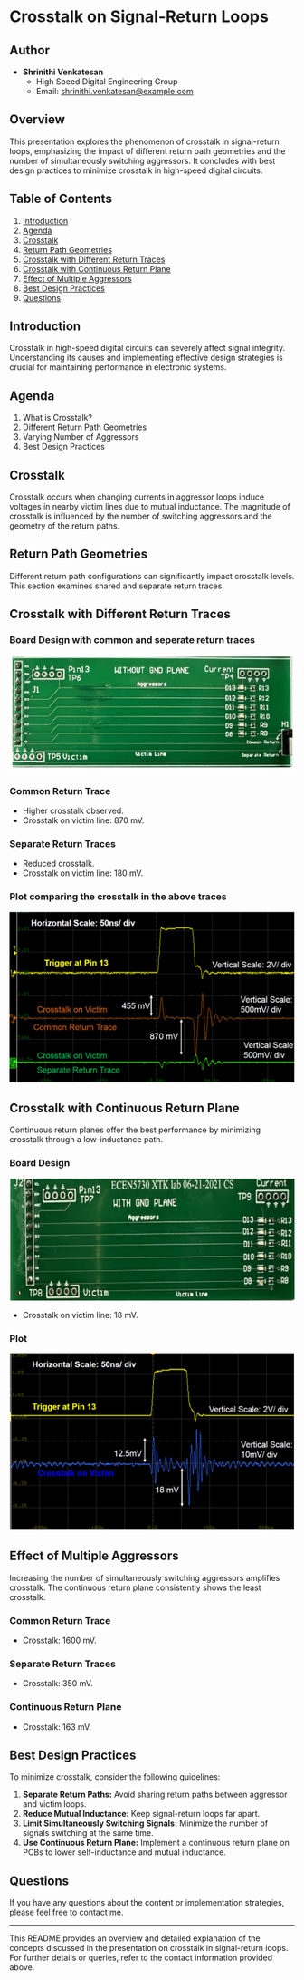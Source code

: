 # Crosstalk on Signal-Return Loops

## Author
- **Shrinithi Venkatesan**
  - High Speed Digital Engineering Group
  - Email: [shrinithi.venkatesan@example.com](mailto:shrinithi.venkatesan@example.com)

## Overview
This presentation explores the phenomenon of crosstalk in signal-return loops, emphasizing the impact of different return path geometries and the number of simultaneously switching aggressors. It concludes with best design practices to minimize crosstalk in high-speed digital circuits.

## Table of Contents
1. [Introduction](#introduction)
2. [Agenda](#agenda)
3. [Crosstalk](#crosstalk)
4. [Return Path Geometries](#return-path-geometries)
5. [Crosstalk with Different Return Traces](#crosstalk-with-different-return-traces)
6. [Crosstalk with Continuous Return Plane](#crosstalk-with-continuous-return-plane)
7. [Effect of Multiple Aggressors](#effect-of-multiple-aggressors)
8. [Best Design Practices](#best-design-practices)
9. [Questions](#questions)

## Introduction
Crosstalk in high-speed digital circuits can severely affect signal integrity. Understanding its causes and implementing effective design strategies is crucial for maintaining performance in electronic systems.

## Agenda
1. What is Crosstalk?
2. Different Return Path Geometries
3. Varying Number of Aggressors
4. Best Design Practices

## Crosstalk
Crosstalk occurs when changing currents in aggressor loops induce voltages in nearby victim lines due to mutual inductance. The magnitude of crosstalk is influenced by the number of switching aggressors and the geometry of the return paths.

## Return Path Geometries
Different return path configurations can significantly impact crosstalk levels. This section examines shared and separate return traces.

## Crosstalk with Different Return Traces
### Board Design with common and seperate return traces
![Crosstalk with Common & Separate Return Traces](https://github.com/Shri2401/Optimized-Board-Geometry-for-Minimal-Crosstalk/blob/main/pictures/pcb.png)
### Common Return Trace
- Higher crosstalk observed.
- Crosstalk on victim line: 870 mV.

### Separate Return Traces
- Reduced crosstalk.
- Crosstalk on victim line: 180 mV.

### Plot comparing the crosstalk in the above traces
![Crosstalk with Common & Separate Return Traces](https://github.com/Shri2401/Optimized-Board-Geometry-for-Minimal-Crosstalk/blob/main/pictures/common%20return%20path.png)

## Crosstalk with Continuous Return Plane
Continuous return planes offer the best performance by minimizing crosstalk through a low-inductance path.

### Board Design
![Crosstalk with Common Return Path](https://github.com/Shri2401/Optimized-Board-Geometry-for-Minimal-Crosstalk/blob/main/pictures/pcb2.png)

- Crosstalk on victim line: 18 mV.

### Plot
![Crosstalk with Common Return Path](https://github.com/Shri2401/Optimized-Board-Geometry-for-Minimal-Crosstalk/blob/main/pictures/seperate%20return%20path.png)


## Effect of Multiple Aggressors
Increasing the number of simultaneously switching aggressors amplifies crosstalk. The continuous return plane consistently shows the least crosstalk.

### Common Return Trace
- Crosstalk: 1600 mV.

### Separate Return Traces
- Crosstalk: 350 mV.

### Continuous Return Plane
- Crosstalk: 163 mV.

## Best Design Practices
To minimize crosstalk, consider the following guidelines:
1. **Separate Return Paths:** Avoid sharing return paths between aggressor and victim loops.
2. **Reduce Mutual Inductance:** Keep signal-return loops far apart.
3. **Limit Simultaneously Switching Signals:** Minimize the number of signals switching at the same time.
4. **Use Continuous Return Plane:** Implement a continuous return plane on PCBs to lower self-inductance and mutual inductance.


## Questions
If you have any questions about the content or implementation strategies, please feel free to contact me.

---

This README provides an overview and detailed explanation of the concepts discussed in the presentation on crosstalk in signal-return loops. For further details or queries, refer to the contact information provided above.
